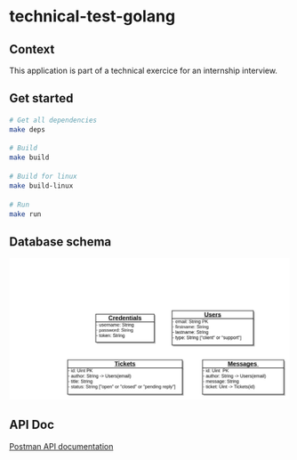 # technical-test-golang

## Context

This application is part of a technical exercice for an internship interview.

## Get started

```bash
# Get all dependencies
make deps

# Build
make build

# Build for linux
make build-linux

# Run
make run
```


## Database schema

![Database schema](docs/mysql-schema.jpg)

## API Doc

[Postman API documentation](https://documenter.getpostman.com/view/3951542/RWEZSiKK)

